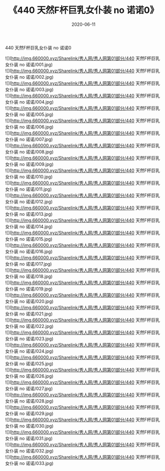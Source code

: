 ﻿---
layout: post
title:  《440 天然F杯巨乳女仆装 no 诺诺0》
date:   2020-06-11
img: http://img.660000.xyz/Sharelink/秀人网/秀人网第01部分/440 天然F杯巨乳女仆装 no 诺诺0/000.jpg
categories: [美女, 清纯, 唯美]
---

440 天然F杯巨乳女仆装 no 诺诺0

  ![](http://img.660000.xyz/Sharelink/秀人网/秀人网第01部分/440 天然F杯巨乳女仆装 no 诺诺/001.jpg) <br> ![](http://img.660000.xyz/Sharelink/秀人网/秀人网第01部分/440 天然F杯巨乳女仆装 no 诺诺/002.jpg) <br> ![](http://img.660000.xyz/Sharelink/秀人网/秀人网第01部分/440 天然F杯巨乳女仆装 no 诺诺/003.jpg) <br> ![](http://img.660000.xyz/Sharelink/秀人网/秀人网第01部分/440 天然F杯巨乳女仆装 no 诺诺/004.jpg) <br> ![](http://img.660000.xyz/Sharelink/秀人网/秀人网第01部分/440 天然F杯巨乳女仆装 no 诺诺/005.jpg) <br> ![](http://img.660000.xyz/Sharelink/秀人网/秀人网第01部分/440 天然F杯巨乳女仆装 no 诺诺/006.jpg) <br> ![](http://img.660000.xyz/Sharelink/秀人网/秀人网第01部分/440 天然F杯巨乳女仆装 no 诺诺/007.jpg) <br> ![](http://img.660000.xyz/Sharelink/秀人网/秀人网第01部分/440 天然F杯巨乳女仆装 no 诺诺/008.jpg) <br> ![](http://img.660000.xyz/Sharelink/秀人网/秀人网第01部分/440 天然F杯巨乳女仆装 no 诺诺/009.jpg) <br> ![](http://img.660000.xyz/Sharelink/秀人网/秀人网第01部分/440 天然F杯巨乳女仆装 no 诺诺/010.jpg) <br> ![](http://img.660000.xyz/Sharelink/秀人网/秀人网第01部分/440 天然F杯巨乳女仆装 no 诺诺/011.jpg) <br> ![](http://img.660000.xyz/Sharelink/秀人网/秀人网第01部分/440 天然F杯巨乳女仆装 no 诺诺/012.jpg) <br> ![](http://img.660000.xyz/Sharelink/秀人网/秀人网第01部分/440 天然F杯巨乳女仆装 no 诺诺/013.jpg) <br> ![](http://img.660000.xyz/Sharelink/秀人网/秀人网第01部分/440 天然F杯巨乳女仆装 no 诺诺/014.jpg) <br> ![](http://img.660000.xyz/Sharelink/秀人网/秀人网第01部分/440 天然F杯巨乳女仆装 no 诺诺/015.jpg) <br> ![](http://img.660000.xyz/Sharelink/秀人网/秀人网第01部分/440 天然F杯巨乳女仆装 no 诺诺/016.jpg) <br> ![](http://img.660000.xyz/Sharelink/秀人网/秀人网第01部分/440 天然F杯巨乳女仆装 no 诺诺/017.jpg) <br> ![](http://img.660000.xyz/Sharelink/秀人网/秀人网第01部分/440 天然F杯巨乳女仆装 no 诺诺/018.jpg) <br> ![](http://img.660000.xyz/Sharelink/秀人网/秀人网第01部分/440 天然F杯巨乳女仆装 no 诺诺/019.jpg) <br> ![](http://img.660000.xyz/Sharelink/秀人网/秀人网第01部分/440 天然F杯巨乳女仆装 no 诺诺/020.jpg) <br> ![](http://img.660000.xyz/Sharelink/秀人网/秀人网第01部分/440 天然F杯巨乳女仆装 no 诺诺/021.jpg) <br> ![](http://img.660000.xyz/Sharelink/秀人网/秀人网第01部分/440 天然F杯巨乳女仆装 no 诺诺/022.jpg) <br> ![](http://img.660000.xyz/Sharelink/秀人网/秀人网第01部分/440 天然F杯巨乳女仆装 no 诺诺/023.jpg) <br> ![](http://img.660000.xyz/Sharelink/秀人网/秀人网第01部分/440 天然F杯巨乳女仆装 no 诺诺/024.jpg) <br> ![](http://img.660000.xyz/Sharelink/秀人网/秀人网第01部分/440 天然F杯巨乳女仆装 no 诺诺/025.jpg) <br> ![](http://img.660000.xyz/Sharelink/秀人网/秀人网第01部分/440 天然F杯巨乳女仆装 no 诺诺/026.jpg) <br> ![](http://img.660000.xyz/Sharelink/秀人网/秀人网第01部分/440 天然F杯巨乳女仆装 no 诺诺/027.jpg) <br> ![](http://img.660000.xyz/Sharelink/秀人网/秀人网第01部分/440 天然F杯巨乳女仆装 no 诺诺/028.jpg) <br> ![](http://img.660000.xyz/Sharelink/秀人网/秀人网第01部分/440 天然F杯巨乳女仆装 no 诺诺/029.jpg) <br> ![](http://img.660000.xyz/Sharelink/秀人网/秀人网第01部分/440 天然F杯巨乳女仆装 no 诺诺/030.jpg) <br> ![](http://img.660000.xyz/Sharelink/秀人网/秀人网第01部分/440 天然F杯巨乳女仆装 no 诺诺/031.jpg) <br> ![](http://img.660000.xyz/Sharelink/秀人网/秀人网第01部分/440 天然F杯巨乳女仆装 no 诺诺/032.jpg) <br> ![](http://img.660000.xyz/Sharelink/秀人网/秀人网第01部分/440 天然F杯巨乳女仆装 no 诺诺/033.jpg) <br>